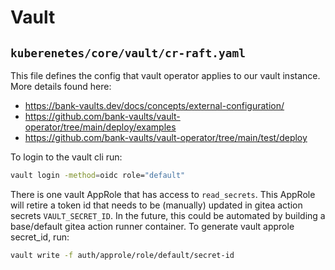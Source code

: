 # Vault


## `kuberenetes/core/vault/cr-raft.yaml`
This file defines the config that vault operator applies to our vault instance. More details found here:

 - https://bank-vaults.dev/docs/concepts/external-configuration/
 - https://github.com/bank-vaults/vault-operator/tree/main/deploy/examples
 - https://github.com/bank-vaults/vault-operator/tree/main/test/deploy

To login to the vault cli run:
```bash
vault login -method=oidc role="default"
```

There is one vault AppRole that has access to `read_secrets`. This AppRole will retire a token id that needs to be (manually) updated in gitea action secrets `VAULT_SECRET_ID`. In the future, this could be automated by building a base/default gitea action runner container. To generate vault approle secret_id, run:
```bash
vault write -f auth/approle/role/default/secret-id
```
